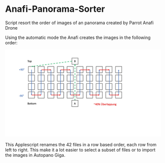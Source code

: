 # Anafi-Panorama-Sorter
Script resort the order of images of an panorama created by Parrot Anafi Drone

Using the automatic mode the Anafi creates the images in the following order:

![Alt text](Anafi_Pano_Path.jpg?raw=true "Creating Path")

This Applescript renames the 42 files in a row based order, each row from left to right. This make it a lot easier to select a subset of files or to import the images in Autopano Giga.
